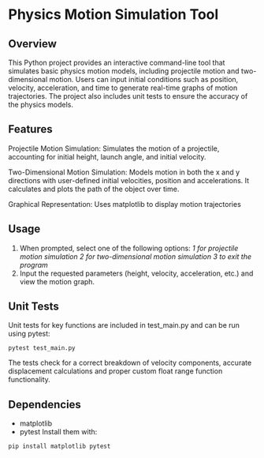 # Physics Motion Simulation Tool
## Overview
This Python project provides an interactive command-line tool that simulates basic physics motion models, including projectile motion and two-dimensional motion. Users can input initial conditions such as position, velocity, acceleration, and time to generate real-time graphs of motion trajectories.
The project also includes unit tests to ensure the accuracy of the physics models.
## Features
Projectile Motion Simulation: Simulates the motion of a projectile, accounting for initial height, launch angle, and initial velocity.

Two-Dimensional Motion Simulation: Models motion in both the x and y directions with user-defined initial velocities, position and accelerations. It calculates and plots the path of the object over time.

Graphical Representation: Uses matplotlib to display motion trajectories
## Usage
1. When prompted, select one of the following options:
_1 for projectile motion simulation
2 for two-dimensional motion simulation
3 to exit the program_
2. Input the requested parameters (height, velocity, acceleration, etc.) and view the motion graph.
## Unit Tests
Unit tests for key functions are included in test_main.py and can be run using pytest:
```
pytest test_main.py
```
The tests check for a correct breakdown of velocity components, accurate displacement calculations and proper custom float range function functionality.
## Dependencies
- matplotlib
- pytest
Install them with:
```
pip install matplotlib pytest
```

